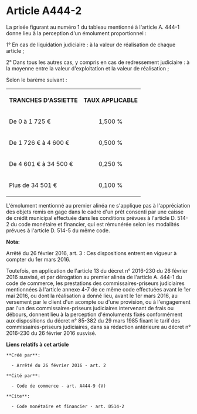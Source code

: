 # Article A444-2

La prisée figurant au numéro 1 du tableau mentionné à l'article A. 444-1 donne lieu à la perception d'un émolument
proportionnel : 

1° En cas de liquidation judiciaire : à la valeur de réalisation de chaque article ; 

2° Dans tous les autres cas, y compris en cas de redressement judiciaire : à la moyenne entre la valeur d'exploitation et la
valeur de réalisation ; 

Selon le barème suivant : 

<table>
  <tbody>
    <tr>
      <th>

TRANCHES D'ASSIETTE 

</th>
      <th>

TAUX APPLICABLE 

</th>
    </tr>
    <tr>
      <td valign="middle" align="left">

De 0 à 1 725 € 

</td>
      <td align="center" valign="middle">

1,500 % 

</td>
    </tr>
    <tr>
      <td align="left" valign="middle">

De 1 726 € à 4 600 € 

</td>
      <td valign="middle" align="center">

0,500 % 

</td>
    </tr>
    <tr>
      <td align="left" valign="middle">

De 4 601 € à 34 500 € 

</td>
      <td valign="middle" align="center">

0,250 % 

</td>
    </tr>
    <tr>
      <td valign="middle" align="left">

Plus de 34 501 € 

</td>
      <td valign="middle" align="center">

0,100 % 

</td>
    </tr>
  </tbody>
</table>

L'émolument mentionné au premier alinéa ne s'applique pas à l'appréciation des objets remis en gage dans le cadre d'un prêt
consenti par une caisse de crédit municipal effectuée dans les conditions prévues à l'article D. 514-2 du code monétaire et
financier, qui est rémunérée selon les modalités prévues à l'article D. 514-5 du même code.

**Nota:**

Arrêté du 26 février 2016, art. 3 : Ces dispositions entrent en vigueur à compter du 1er mars 2016.

Toutefois, en application de l'article 13 du décret n° 2016-230 du 26 février 2016 susvisé, et par dérogation au premier
alinéa de l'article A. 444-1 du code de commerce, les prestations des commissaires-priseurs judiciaires mentionnées à
l'article annexe 4-7 de ce même code effectuées avant le 1er mai 2016, ou dont la réalisation a donné lieu, avant le 1er mars
2016, au versement par le client d'un acompte ou d'une provision, ou à l'engagement par l'un des commissaires-priseurs
judiciaires intervenant de frais ou débours, donnent lieu à la perception d'émoluments fixés conformément aux dispositions du
décret n° 85-382 du 29 mars 1985 fixant le tarif des commissaires-priseurs judiciaires, dans sa rédaction antérieure au
décret n° 2016-230 du 26 février 2016 susvisé.

**Liens relatifs à cet article**

	**Créé par**:

	  - Arrêté du 26 février 2016 - art. 2

	**Cité par**:

	  - Code de commerce - art. A444-9 (V)

	**Cite**:

	  - Code monétaire et financier - art. D514-2

